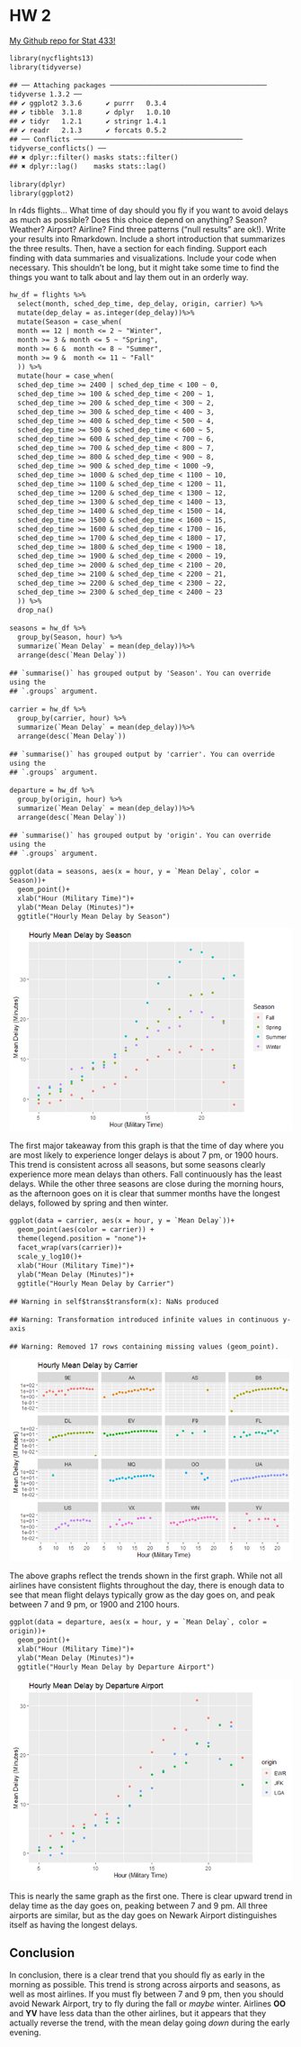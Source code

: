 # HW 2

[My Github repo for Stat 433!](https://github.com/jjcochrane19/stat433)

    library(nycflights13)
    library(tidyverse)

    ## ── Attaching packages ─────────────────────────────────────── tidyverse 1.3.2 ──
    ## ✔ ggplot2 3.3.6      ✔ purrr   0.3.4 
    ## ✔ tibble  3.1.8      ✔ dplyr   1.0.10
    ## ✔ tidyr   1.2.1      ✔ stringr 1.4.1 
    ## ✔ readr   2.1.3      ✔ forcats 0.5.2 
    ## ── Conflicts ────────────────────────────────────────── tidyverse_conflicts() ──
    ## ✖ dplyr::filter() masks stats::filter()
    ## ✖ dplyr::lag()    masks stats::lag()

    library(dplyr)
    library(ggplot2)

In r4ds flights… What time of day should you fly if you want to avoid
delays as much as possible? Does this choice depend on anything? Season?
Weather? Airport? Airline? Find three patterns (“null results” are ok!).
Write your results into Rmarkdown. Include a short introduction that
summarizes the three results. Then, have a section for each finding.
Support each finding with data summaries and visualizations. Include
your code when necessary. This shouldn’t be long, but it might take some
time to find the things you want to talk about and lay them out in an
orderly way.

    hw_df = flights %>%
      select(month, sched_dep_time, dep_delay, origin, carrier) %>%
      mutate(dep_delay = as.integer(dep_delay))%>%
      mutate(Season = case_when(
      month == 12 | month <= 2 ~ "Winter",
      month >= 3 & month <= 5 ~ "Spring",
      month >= 6 &  month <= 8 ~ "Summer",
      month >= 9 &  month <= 11 ~ "Fall"
      )) %>%
      mutate(hour = case_when(
      sched_dep_time >= 2400 | sched_dep_time < 100 ~ 0,
      sched_dep_time >= 100 & sched_dep_time < 200 ~ 1,
      sched_dep_time >= 200 & sched_dep_time < 300 ~ 2,
      sched_dep_time >= 300 & sched_dep_time < 400 ~ 3,
      sched_dep_time >= 400 & sched_dep_time < 500 ~ 4,
      sched_dep_time >= 500 & sched_dep_time < 600 ~ 5,
      sched_dep_time >= 600 & sched_dep_time < 700 ~ 6,
      sched_dep_time >= 700 & sched_dep_time < 800 ~ 7,
      sched_dep_time >= 800 & sched_dep_time < 900 ~ 8,
      sched_dep_time >= 900 & sched_dep_time < 1000 ~9,
      sched_dep_time >= 1000 & sched_dep_time < 1100 ~ 10,
      sched_dep_time >= 1100 & sched_dep_time < 1200 ~ 11,
      sched_dep_time >= 1200 & sched_dep_time < 1300 ~ 12,
      sched_dep_time >= 1300 & sched_dep_time < 1400 ~ 13,
      sched_dep_time >= 1400 & sched_dep_time < 1500 ~ 14,
      sched_dep_time >= 1500 & sched_dep_time < 1600 ~ 15,
      sched_dep_time >= 1600 & sched_dep_time < 1700 ~ 16,
      sched_dep_time >= 1700 & sched_dep_time < 1800 ~ 17,
      sched_dep_time >= 1800 & sched_dep_time < 1900 ~ 18,
      sched_dep_time >= 1900 & sched_dep_time < 2000 ~ 19,
      sched_dep_time >= 2000 & sched_dep_time < 2100 ~ 20,
      sched_dep_time >= 2100 & sched_dep_time < 2200 ~ 21,
      sched_dep_time >= 2200 & sched_dep_time < 2300 ~ 22,
      sched_dep_time >= 2300 & sched_dep_time < 2400 ~ 23
      )) %>%
      drop_na() 

    seasons = hw_df %>%
      group_by(Season, hour) %>%
      summarize(`Mean Delay` = mean(dep_delay))%>%
      arrange(desc(`Mean Delay`))

    ## `summarise()` has grouped output by 'Season'. You can override using the
    ## `.groups` argument.

    carrier = hw_df %>%
      group_by(carrier, hour) %>%
      summarize(`Mean Delay` = mean(dep_delay))%>%
      arrange(desc(`Mean Delay`))

    ## `summarise()` has grouped output by 'carrier'. You can override using the
    ## `.groups` argument.

    departure = hw_df %>%
      group_by(origin, hour) %>%
      summarize(`Mean Delay` = mean(dep_delay))%>%
      arrange(desc(`Mean Delay`))

    ## `summarise()` has grouped output by 'origin'. You can override using the
    ## `.groups` argument.

    ggplot(data = seasons, aes(x = hour, y = `Mean Delay`, color = Season))+
      geom_point()+
      xlab("Hour (Military Time)")+
      ylab("Mean Delay (Minutes)")+
      ggtitle("Hourly Mean Delay by Season")

![](README_files/figure-markdown_strict/unnamed-chunk-2-1.png)

The first major takeaway from this graph is that the time of day where
you are most likely to experience longer delays is about 7 pm, or 1900
hours. This trend is consistent across all seasons, but some seasons
clearly experience more mean delays than others. Fall continuously has
the least delays. While the other three seasons are close during the
morning hours, as the afternoon goes on it is clear that summer months
have the longest delays, followed by spring and then winter.

    ggplot(data = carrier, aes(x = hour, y = `Mean Delay`))+
      geom_point(aes(color = carrier)) +
      theme(legend.position = "none")+
      facet_wrap(vars(carrier))+
      scale_y_log10()+
      xlab("Hour (Military Time)")+
      ylab("Mean Delay (Minutes)")+
      ggtitle("Hourly Mean Delay by Carrier")

    ## Warning in self$trans$transform(x): NaNs produced

    ## Warning: Transformation introduced infinite values in continuous y-axis

    ## Warning: Removed 17 rows containing missing values (geom_point).

![](README_files/figure-markdown_strict/unnamed-chunk-3-1.png)

The above graphs reflect the trends shown in the first graph. While not
all airlines have consistent flights throughout the day, there is enough
data to see that mean flight delays typically grow as the day goes on,
and peak between 7 and 9 pm, or 1900 and 2100 hours.

    ggplot(data = departure, aes(x = hour, y = `Mean Delay`, color = origin))+
      geom_point()+
      xlab("Hour (Military Time)")+
      ylab("Mean Delay (Minutes)")+
      ggtitle("Hourly Mean Delay by Departure Airport")

![](README_files/figure-markdown_strict/unnamed-chunk-4-1.png)

This is nearly the same graph as the first one. There is clear upward
trend in delay time as the day goes on, peaking between 7 and 9 pm. All
three airports are similar, but as the day goes on Newark Airport
distinguishes itself as having the longest delays.

## Conclusion

In conclusion, there is a clear trend that you should fly as early in
the morning as possible. This trend is strong across airports and
seasons, as well as most airlines. If you must fly between 7 and 9 pm,
then you should avoid Newark Airport, try to fly during the fall or
*maybe* winter. Airlines **OO** and **YV** have less data than the other
airlines, but it appears that they actually reverse the trend, with the
mean delay going *down* during the early evening.
